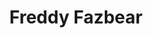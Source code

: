 ---
pid: ch575
title: Freddy Fazbear
location_transcription: North Phil temple.
coordinates: "[-75.155096623341, 39.981230738711]"
zipcode: 
gen_neighborhood: 
neighborhood: 
outside_phl: 
age: 
age_range: 
instagram: 
image_file_name: ch_575.jpg
proposal_transcription: This is a famous game by Scott Chothen it called Freddy Fazbean
topic: Unknown
topic_summary: '0'
type: Other No Form
keywords_other: 
credit: 
image_labels: 
twitter: 
facebook: 
permalink: "/monuments/ch575/"
layout: item-page
---